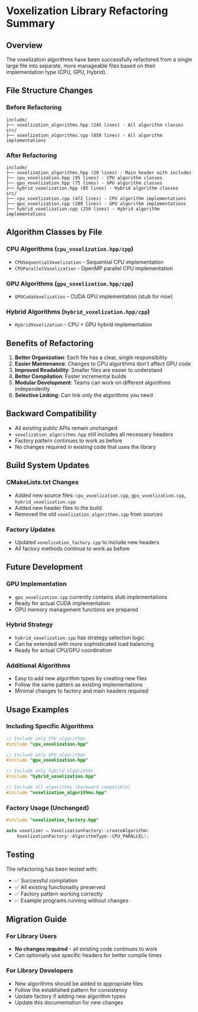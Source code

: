 # Voxelization Library Refactoring Summary

## Overview
The voxelization algorithms have been successfully refactored from a single large file into separate, more manageable files based on their implementation type (CPU, GPU, Hybrid).

## File Structure Changes

### Before Refactoring
```
include/
├── voxelization_algorithms.hpp (245 lines) - All algorithm classes
src/
├── voxelization_algorithms.cpp (858 lines) - All algorithm implementations
```

### After Refactoring
```
include/
├── voxelization_algorithms.hpp (20 lines) - Main header with includes
├── cpu_voxelization.hpp (95 lines) - CPU algorithm classes
├── gpu_voxelization.hpp (75 lines) - GPU algorithm classes
├── hybrid_voxelization.hpp (85 lines) - Hybrid algorithm classes
src/
├── cpu_voxelization.cpp (472 lines) - CPU algorithm implementations
├── gpu_voxelization.cpp (280 lines) - GPU algorithm implementations
├── hybrid_voxelization.cpp (250 lines) - Hybrid algorithm implementations
```

## Algorithm Classes by File

### CPU Algorithms (`cpu_voxelization.hpp/cpp`)
- `CPUSequentialVoxelization` - Sequential CPU implementation
- `CPUParallelVoxelization` - OpenMP parallel CPU implementation

### GPU Algorithms (`gpu_voxelization.hpp/cpp`)
- `GPUCudaVoxelization` - CUDA GPU implementation (stub for now)

### Hybrid Algorithms (`hybrid_voxelization.hpp/cpp`)
- `HybridVoxelization` - CPU + GPU hybrid implementation

## Benefits of Refactoring

1. **Better Organization**: Each file has a clear, single responsibility
2. **Easier Maintenance**: Changes to CPU algorithms don't affect GPU code
3. **Improved Readability**: Smaller files are easier to understand
4. **Better Compilation**: Faster incremental builds
5. **Modular Development**: Teams can work on different algorithms independently
6. **Selective Linking**: Can link only the algorithms you need

## Backward Compatibility

- All existing public APIs remain unchanged
- `voxelization_algorithms.hpp` still includes all necessary headers
- Factory pattern continues to work as before
- No changes required in existing code that uses the library

## Build System Updates

### CMakeLists.txt Changes
- Added new source files: `cpu_voxelization.cpp`, `gpu_voxelization.cpp`, `hybrid_voxelization.cpp`
- Added new header files to the build
- Removed the old `voxelization_algorithms.cpp` from sources

### Factory Updates
- Updated `voxelization_factory.cpp` to include new headers
- All factory methods continue to work as before

## Future Development

### GPU Implementation
- `gpu_voxelization.cpp` currently contains stub implementations
- Ready for actual CUDA implementation
- GPU memory management functions are prepared

### Hybrid Strategy
- `hybrid_voxelization.cpp` has strategy selection logic
- Can be extended with more sophisticated load balancing
- Ready for actual CPU/GPU coordination

### Additional Algorithms
- Easy to add new algorithm types by creating new files
- Follow the same pattern as existing implementations
- Minimal changes to factory and main headers required

## Usage Examples

### Including Specific Algorithms
```cpp
// Include only CPU algorithms
#include "cpu_voxelization.hpp"

// Include only GPU algorithms
#include "gpu_voxelization.hpp"

// Include only hybrid algorithms
#include "hybrid_voxelization.hpp"

// Include all algorithms (backward compatible)
#include "voxelization_algorithms.hpp"
```

### Factory Usage (Unchanged)
```cpp
#include "voxelization_factory.hpp"

auto voxelizer = VoxelizationFactory::createAlgorithm(
    VoxelizationFactory::AlgorithmType::CPU_PARALLEL);
```

## Testing

The refactoring has been tested with:
- ✅ Successful compilation
- ✅ All existing functionality preserved
- ✅ Factory pattern working correctly
- ✅ Example programs running without changes

## Migration Guide

### For Library Users
- **No changes required** - all existing code continues to work
- Can optionally use specific headers for better compile times

### For Library Developers
- New algorithms should be added to appropriate files
- Follow the established pattern for consistency
- Update factory if adding new algorithm types
- Update this documentation for new changes
